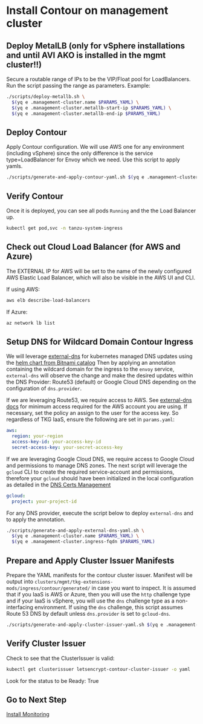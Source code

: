# Install Contour on management cluster

## Deploy MetalLB (only for vSphere installations and until AVI AKO is installed in the mgmt cluster!!)
Secure a routable range of IPs to be the VIP/Float pool for LoadBalancers.
Run the script passing the range as parameters. Example:

```bash
./scripts/deploy-metallb.sh \
  $(yq e .management-cluster.name $PARAMS_YAML) \
  $(yq e .management-cluster.metallb-start-ip $PARAMS_YAML) \
  $(yq e .management-cluster.metallb-end-ip $PARAMS_YAML)
```

## Deploy Contour

Apply Contour configuration. We will use AWS one for any environment (including vSphere) since the only difference is the service type=LoadBalancer for Envoy which we need.  Use this script to apply yamls.
```bash
./scripts/generate-and-apply-contour-yaml.sh $(yq e .management-cluster.name $PARAMS_YAML)
```

## Verify Contour

Once it is deployed, you can see all pods `Running` and the the Load Balancer up.  

```bash
kubectl get pod,svc -n tanzu-system-ingress
```

## Check out Cloud Load Balancer (for AWS and Azure)

The EXTERNAL IP for AWS will be set to the name of the newly configured AWS Elastic Load Balancer, which will also be visible in the AWS UI and CLI.

If using AWS:

```bash
aws elb describe-load-balancers
```

If Azure:

```bash
az network lb list
```

## Setup DNS for Wildcard Domain Contour Ingress

We will leverage [external-dns](https://github.com/kubernetes-sigs/external-dns) for kubernetes managed DNS updates using the [helm chart from Bitnami catalog](https://bitnami.com/stack/external-dns/helm)  Then by applying an annotation containing the wildcard domain for the ingress to the `envoy` service, `external-dns` will observe the change and make the desired updates within the DNS Provider: Route53 (default) or Google Cloud DNS depending on the configuration of `dns.provider`.  

If we are leveraging Route53, we require access to AWS.  See [external-dns docs](https://github.com/kubernetes-sigs/external-dns/blob/master/docs/tutorials/aws.md) for minimum access required for the AWS account you are using.  If necessary, set the policy an assign to the user for the access key.  So regardless of TKG IaaS, ensure the following are set in `params.yaml`:

```yaml
aws:
  region: your-region
  access-key-id: your-access-key-id
  secret-access-key: your-secret-access-key
```

If we are leveraging Google Cloud DNS, we require access to Google Cloud and permissions to manage DNS zones. The next script will leverage the `gcloud` CLI to create the required service-account and permissions, therefore your `gcloud` should have been initialized in the local configuration as detailed in the [DNS Certs Management](03_dns_certs_mgmt.md)
```yaml
gcloud:
  project: your-project-id
```

For any DNS provider, execute the script below to deploy `external-dns` and to apply the annotation.

```bash
./scripts/generate-and-apply-external-dns-yaml.sh \
  $(yq e .management-cluster.name $PARAMS_YAML) \
  $(yq e .management-cluster.ingress-fqdn $PARAMS_YAML)
```

## Prepare and Apply Cluster Issuer Manifests

Prepare the YAML manifests for the contour cluster issuer.  Manifest will be output into `clusters/mgmt/tkg-extensions-mods/ingress/contour/generated/` in case you want to inspect. It is assumed that if you IaaS is AWS or Azure, then you will use the `http` challenge type and if your IaaS is vSphere, you will use the `dns` challenge type as a non-interfacing environment. If using the `dns` challenge, this script assumes Route 53 DNS by default unless `dns.provider` is set to `gcloud-dns`.
```bash
./scripts/generate-and-apply-cluster-issuer-yaml.sh $(yq e .management-cluster.name $PARAMS_YAML)
```

## Verify Cluster Issuer

Check to see that the ClusterIssuer is valid:

```bash
kubectl get clusterissuer letsencrypt-contour-cluster-issuer -o yaml
```

Look for the status to be Ready: True

## Go to Next Step

[Install Monitoring](08_to_mgmt.md)
